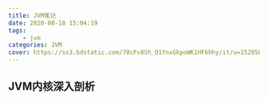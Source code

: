```yaml
---
title: JVM笔记
date: 2020-08-18 15:04:19
tags:
	- jvm
categories: JVM
cover: https://ss3.bdstatic.com/70cFv8Sh_Q1YnxGkpoWK1HF6hhy/it/u=1520500758,409058955&fm=26&gp=0.jpg
---
```


## JVM内核深入剖析

